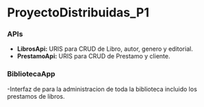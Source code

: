 # ProyectoDistribuidas_P1

### APIs
- **LibrosApi:** URIS para CRUD de Libro, autor, genero y editorial.
- **PrestamoApi:** URIS para CRUD de Prestamo y cliente.

### BibliotecaApp
-Interfaz de para la administracion de toda la biblioteca incluido los prestamos de libros.
